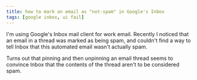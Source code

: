 ```yaml
---
title: how to mark an email as "not-spam" in Google's Inbox
tags: [google inbox, ui fail]
---
```


I'm using Google's Inbox mail client for work email. Recently I noticed that an email in a thread was marked as being spam, and couldn't find a way to tell Inbox that this automated email wasn't actually spam.

Turns out that pinning and then unpinning an email thread seems to convince Inbox that the contents of the thread aren't to be considered spam.
